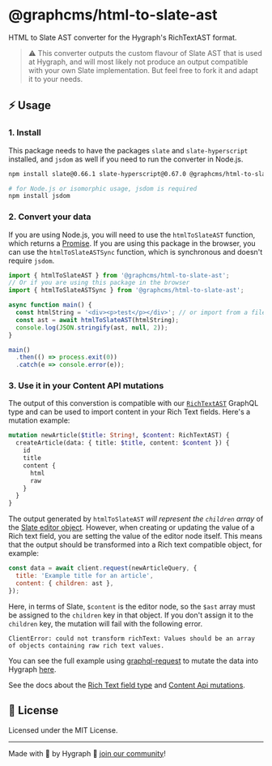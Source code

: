 # @graphcms/html-to-slate-ast

HTML to Slate AST converter for the Hygraph's RichTextAST format.

> ⚠️ This converter outputs the custom flavour of Slate AST that is used at Hygraph, and will most likely not produce an output compatible with your own Slate implementation. But feel free to fork it and adapt it to your needs.

## ⚡ Usage

### 1. Install

This package needs to have the packages `slate` and `slate-hyperscript` installed, and `jsdom` as well if you need to run the converter in Node.js.

```bash
npm install slate@0.66.1 slate-hyperscript@0.67.0 @graphcms/html-to-slate-ast

# for Node.js or isomorphic usage, jsdom is required
npm install jsdom
```

### 2. Convert your data

If you are using Node.js, you will need to use the `htmlToSlateAST` function, which returns a [Promise](https://developer.mozilla.org/en-US/docs/Web/JavaScript/Guide/Using_promises). If you are using this package in the browser, you can use the `htmlToSlateASTSync` function, which is synchronous and doesn't require `jsdom`.

```js
import { htmlToSlateAST } from '@graphcms/html-to-slate-ast';
// Or if you are using this package in the browser
import { htmlToSlateASTSync } from '@graphcms/html-to-slate-ast';

async function main() {
  const htmlString = '<div><p>test</p></div>'; // or import from a file or database
  const ast = await htmlToSlateAST(htmlString);
  console.log(JSON.stringify(ast, null, 2));
}

main()
  .then(() => process.exit(0))
  .catch(e => console.error(e));
```

### 3. Use it in your Content API mutations

The output of this converstion is compatible with our [`RichTextAST`](https://hygraph.com/docs/api-reference/content-api/rich-text-field) GraphQL type and can be used to import content in your Rich Text fields. Here's a mutation example:

```graphql
mutation newArticle($title: String!, $content: RichTextAST) {
  createArticle(data: { title: $title, content: $content }) {
    id
    title
    content {
      html
      raw
    }
  }
}
```

The output generated by `htmlToSlateAST` _will represent the `children` array_ of the [Slate editor object](https://docs.slatejs.org/api/nodes/editor). However, when creating or updating the value of a Rich text field, you are setting the value of the editor node itself. This means that the output should be transformed into a Rich text compatible object, for example:

```js
const data = await client.request(newArticleQuery, {
  title: 'Example title for an article',
  content: { children: ast },
});
```

Here, in terms of Slate, `$content` is the editor node, so the `$ast` array must be assigned to the `children` key in that object. If you don't assign it to the `children` key, the mutation will fail with the following error.

```
ClientError: could not transform richText: Values should be an array of objects containing raw rich text values.
```

You can see the full example using [graphql-request](https://github.com/prisma-labs/graphql-request) to mutate the data into Hygraph [here](https://github.com/hygraph/rich-text/blob/main/packages/html-to-slate-ast/examples/graphql-request-script.js).

See the docs about the [Rich Text field type](https://hygraph.com/docs/schema/field-types#rich-text) and [Content Api mutations](https://hygraph.com/docs/content-api/mutations).

## 📝 License

Licensed under the MIT License.

---

Made with 💜 by Hygraph 👋 [join our community](https://slack.hygraph.com/)!
